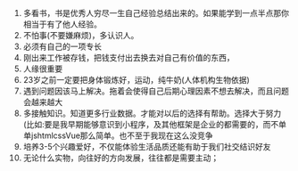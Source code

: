 1. 多看书，书是优秀人穷尽一生自己经验总结出来的。如果能学到一点半点那你相当于有了他人经验。
2. 不怕事(不要嫌麻烦)，多认识人。
3. 必须有自己的一项专长
4. 刚出来工作被存钱，把钱支付出去换去对自己有价值的东西，
5. 人缘很重要
6. 23岁之前一定要把身体锻炼好，运动，纯牛奶(人体机构生物依据)
7. 遇到问题因该马上解决。拖着会使得自己后期心理因素不想去解决，而且问题会越来越大
8. 多接触知识。知道更多行业数据。才能对以后的选择有帮助。选择大于努力(比如:要是我早期能够意识到小程序，及其他框架是企业的都需要的，而不单单jshtmlcssVue那么简单。也不至于我现在这么没竞争
9. 培养3-5个兴趣爱好，不仅能体验生活品质还能有助于我们社交结识好友
10. 无论什么实物，向往好的方向发展，往往都是需要主动；
 
